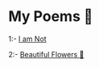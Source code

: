 # My Poems 💖

1:- <a href="././i-am-not">I am Not</a>

2:- <a href="././beautiful-flowers">Beautiful Flowers 💐</a>
